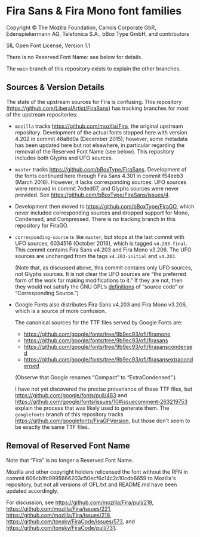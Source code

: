 # Fira Sans & Fira Mono font families

Copyright © The Mozilla Foundation, Carrois Corporate GbR, Edenspiekermann AG,
Telefonica S.A., bBox Type GmbH, and contributors

SIL Open Font License, Version 1.1

There is no Reserved Font Name: see below for details.

The `main` branch of this repository exists to explain the other branches.

## Sources & Version Details

The state of the upstream sources for Fira is confusing.
This repository (<https://github.com/LiberalArtist/FiraSans>)
has tracking branches for most of the upstream repositories:

  - `mozilla` tracks <https://github.com/mozilla/Fira>,
    the original upstream repository.
    Development of the actual fonts stopped here with
    version 4.202 in commit 48a8d0a (December 2015);
    however, some metadata has been updated here but not
    elsewhere, in particular regarding the removal of the
    Reserved Font Name (see below).
    This repository includes both Glyphs and UFO sources.

  - `master` tracks <https://github.com/bBoxType/FiraSans>.
    Development of the fonts continued here through
    Fira Sans 4.301 in commit f54eeb3 (March 2018).
    However, it lacks corresponding sources: UFO sources
    were removed in commit 7eded07, and Glyphs sources were
    never provided. See <https://github.com/bBoxType/FiraSans/issues/4>.

  - Development then moved to <https://github.com/bBoxType/FiraGO>,
    which never included corresponding sources and dropped support
    for Mono, Condensed, and Compressed.
    There is no tracking branch in this repository for FiraGO.

  - `corresponding-source` is like `master`, but stops at the last
    commit with UFO sources, 6034516 (October 2016), which is tagged
    `v4.203-final`. This commit contains Fira Sans v4.203 and Fira Mono v3.206.
    The UFO sources are unchanged from the tags `v4.203-initial` and `v4.203`.

    (Note that, as discussed above, this commit contains only UFO sources,
    not Glyphs sources. It is not clear the UFO sources are
    “the preferred form of the work for making modifications to it.”
    If they are not, then they would not satisfy the GNU GPL’s
    [definitions](https://www.gnu.org/licenses/gpl-3.0.html#section1)
    of “source code” or “Corresponding Source.”)

  - Google Fonts also distributes Fira Sans v4.203 and Fira Mono v3.206,
    which is a source of more confusion.

    The canonical sources for the TTF files served by Google Fonts are:

    - <https://github.com/google/fonts/tree/9b9ec93/ofl/firamono>
    - <https://github.com/google/fonts/tree/9b9ec93/ofl/firasans>
    - <https://github.com/google/fonts/tree/9b9ec93/ofl/firasanscondensed>
    - <https://github.com/google/fonts/tree/9b9ec93/ofl/firasansextracondensed>

    (Observe that Google renames “Compact” to “ExtraCondensed”.)

    I have not yet discovered the precise provenance of these TTF files,
    but <https://github.com/google/fonts/pull/483>
    and <https://github.com/google/fonts/issues/10#issuecomment-263219753>
    explain the process that was likely used to generate them.
    The `googlefonts` branch of this repository tracks
    <https://github.com/googlefonts/FiraGFVersion>,
    but those don't seem to be exactly the same TTF files.


## Removal of Reserved Font Name

Note that “Fira” is no longer a Reserved Font Name.

Mozilla and other copyright holders relicensed the font without
the RFN in commit 606cb1fc9995666203c50ecf6c14c2c10cdb6659
to Mozilla's repository, but not all versions of OFL.txt and README.md have
been updated accordingly.

For discussion, see <https://github.com/mozilla/Fira/pull/219>,
<https://github.com/mozilla/Fira/issues/221>,
<https://github.com/mozilla/Fira/issues/218>,
<https://github.com/tonsky/FiraCode/issues/573>, and
<https://github.com/tonsky/FiraCode/pull/731>.

